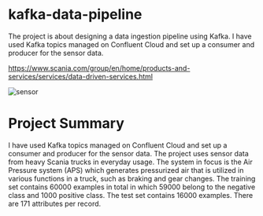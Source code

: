 # kafka-data-pipeline
The project is about designing a data ingestion pipeline using Kafka. I have used Kafka topics managed on Confluent Cloud and set up a consumer and producer for the sensor data.

https://www.scania.com/group/en/home/products-and-services/services/data-driven-services.html

![sensor](https://github.com/SiddharthUchil/kafka-data-pipeline/assets/36127139/eb2b1b6e-4c70-4bb0-808c-dd645b4933a1)

# Project Summary
I have used Kafka topics managed on Confluent Cloud and set up a consumer and producer for the sensor data. The project uses sensor data from heavy Scania trucks in everyday usage. The system in focus is the Air Pressure system (APS) which generates pressurized air that is utilized in various functions in a truck, such as braking and gear changes. The training set contains 60000 examples in total in which 59000 belong to the negative class and 1000 positive class. The test set contains 16000 examples. There are 171 attributes per record.


